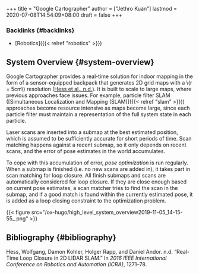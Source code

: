 +++
title = "Google Cartographer"
author = ["Jethro Kuan"]
lastmod = 2020-07-08T14:54:09+08:00
draft = false
+++

### Backlinks {#backlinks}

- [Robotics]({{< relref "robotics" >}})

## System Overview {#system-overview}

Google Cartographer provides a real-time solution for indoor mapping
in the form of a sensor-equipped backpack that generates 2D grid maps
with a \\(r = 5cm\\) resolution ([Hess et al., n.d.](#orgcd0f85d)). It is built to
scale to large maps, where previous approaches face issues. For
example, particle filter SLAM ([Simultaneous Localization and Mapping
(SLAM)]({{< relref "slam" >}})) approaches become resource intensive as maps become large,
since each particle filter must maintain a representation of the full
system state in each particle.

Laser scans are inserted into a submap at the best estimated position,
which is assumed to be sufficiently accurate for short periods of
time. Scan matching happens against a recent submap, so it only
depends on recent scans, and the error of pose estimates in the world
accumulates.

To cope with this accumulation of error, _pose optimization_ is run
regularly. When a submap is finished (i.e. no new scans are added in),
it takes part in scan matching for loop closure. All finish submaps
and scans are automatically considered for loop closure. If they are
close enough based on current pose estimates, a scan matcher tries to
find the scan in the submap, and if a good match is found within the
currently estimated pose, it is added as a loop closing constraint to
the optimization problem.

{{< figure src="/ox-hugo/high_level_system_overview2019-11-05_14-15-55_.png" >}}

## Bibliography {#bibliography}

<a id="orgcd0f85d"></a>Hess, Wolfgang, Damon Kohler, Holger Rapp, and Daniel Andor. n.d. “Real-Time Loop Closure in 2D LIDAR SLAM.” In _2016 IEEE International Conference on Robotics and Automation (ICRA)_, 1271–78.
